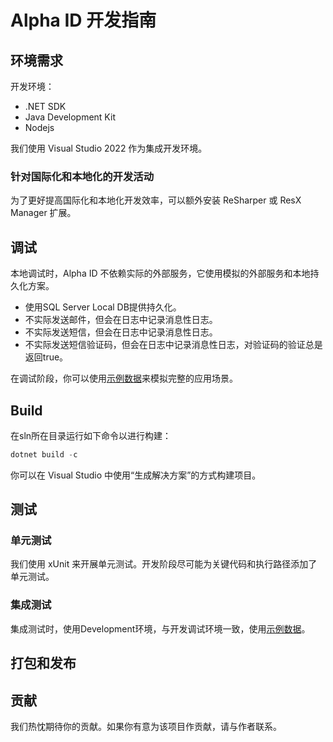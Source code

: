 # Alpha ID 开发指南

## 环境需求

开发环境：

* .NET SDK
* Java Development Kit
* Nodejs

我们使用 Visual Studio 2022 作为集成开发环境。

### 针对国际化和本地化的开发活动

为了更好提高国际化和本地化开发效率，可以额外安装 ReSharper 或 ResX Manager 扩展。

## 调试

本地调试时，Alpha ID 不依赖实际的外部服务，它使用模拟的外部服务和本地持久化方案。

* 使用SQL Server Local DB提供持久化。
* 不实际发送邮件，但会在日志中记录消息性日志。
* 不实际发送短信，但会在日志中记录消息性日志。
* 不实际发送短信验证码，但会在日志中记录消息性日志，对验证码的验证总是返回true。

在调试阶段，你可以使用[示例数据](SampleData.md)来模拟完整的应用场景。

## Build

在sln所在目录运行如下命令以进行构建：

``` powershell
dotnet build -c
```

你可以在 Visual Studio 中使用“生成解决方案”的方式构建项目。

## 测试

### 单元测试

我们使用 xUnit 来开展单元测试。开发阶段尽可能为关键代码和执行路径添加了单元测试。

### 集成测试

集成测试时，使用Development环境，与开发调试环境一致，使用[示例数据](SampleData.md)。

## 打包和发布



## 贡献

我们热忱期待你的贡献。如果你有意为该项目作贡献，请与作者联系。